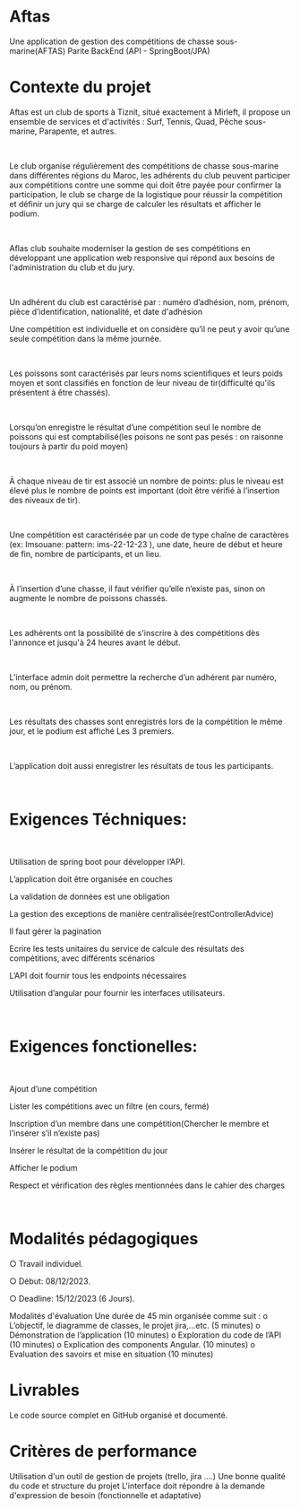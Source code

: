 #  Aftas
Une application de gestion des compétitions de chasse sous-marine(AFTAS)
Parite BackEnd (API - SpringBoot/JPA)

# Contexte du projet
Aftas est un club de sports à Tiznit, situé exactement à Mirleft, il propose un ensemble de services et d'activités : Surf, Tennis, Quad, Pêche sous-marine, Parapente, et autres.

​

Le club organise régulièrement des compétitions de chasse sous-marine dans différentes régions du Maroc, les adhérents du club peuvent participer aux compétitions contre une somme qui doit être payée pour confirmer la participation, le club se charge de la logistique pour réussir la compétition et définir un jury qui se charge de calculer les résultats et afficher le podium.

​

Aflas club souhaite moderniser la gestion de ses compétitions en développant une application web responsive qui répond aux besoins de l'administration du club et du jury.

​

Un adhérent du club est caractérisé par : numéro d’adhésion, nom, prénom, pièce d’identification, nationalité, et date d'adhésion

Une compétition est individuelle et on considère qu’il ne peut y avoir qu’une seule compétition dans la même journée.

​

Les poissons sont caractérisés par leurs noms scientifiques et leurs poids moyen et sont classifiés en fonction de leur niveau de tir(difficulté qu'ils présentent à être chassés).

​

Lorsqu’on enregistre le résultat d’une compétition seul le nombre de poissons qui est comptabilisé(les poisons ne sont pas pesés : on raisonne toujours à partir du poid moyen)

​

À chaque niveau de tir est associé un nombre de points: plus le niveau est élevé plus le nombre de points est important (doit être vérifié à l’insertion des niveaux de tir).

​

Une compétition est caractérisée par un code de type chaîne de caractères (ex: Imsouane: pattern: ims-22-12-23 ), une date, heure de début et heure de fin, nombre de participants, et un lieu.

​

À l’insertion d’une chasse, il faut vérifier qu’elle n’existe pas, sinon on augmente le nombre de poissons chassés.

​

Les adhérents ont la possibilité de s'inscrire à des compétitions dès l'annonce et jusqu'à 24 heures avant le début.

​

L’interface admin doit permettre la recherche d’un adhérent par numéro, nom, ou prénom.

​

Les résultats des chasses sont enregistrés lors de la compétition le même jour, et le podium est affiché Les 3 premiers.

​

L’application doit aussi enregistrer les résultats de tous les participants.

​

# Exigences Téchniques:

​

Utilisation de spring boot pour développer l’API.

L’application doit être organisée en couches

La validation de données est une obligation

La gestion des exceptions de manière centralisée(restControllerAdvice)

Il faut gérer la pagination

Ecrire les tests unitaires du service de calcule des résultats des compétitions, avec différents scénarios

L’API doit fournir tous les endpoints nécessaires

Utilisation d’angular pour fournir les interfaces utilisateurs.

​

# Exigences fonctionelles:

​

Ajout d’une compétition

Lister les compétitions avec un filtre (en cours, fermé)

Inscription d’un membre dans une compétition(Chercher le membre et l'insérer s’il n’existe pas)

Insérer le résultat de la compétition du jour

Afficher le podium

Respect et vérification des règles mentionnées dans le cahier des charges

​

# Modalités pédagogiques
○ Travail individuel.

○ Début: 08/12/2023.

○ Deadline: 15/12/2023 (6 Jours).

Modalités d'évaluation
Une durée de 45 min organisée comme suit :
o L’objectif, le diagramme de classes, le projet jira,...etc. (5 minutes)
o Démonstration de l’application (10 minutes)
o Exploration du code de l’API (10 minutes)
o Explication des components Angular. (10 minutes)
o Evaluation des savoirs et mise en situation (10 minutes)

# Livrables
Le code source complet en GitHub organisé et documenté.

# Critères de performance
Utilisation d'un outil de gestion de projets (trello, jira ....)
Une bonne qualité du code et structure du projet
L'interface doit répondre à la demande d'expression de besoin (fonctionnelle et adaptative)
